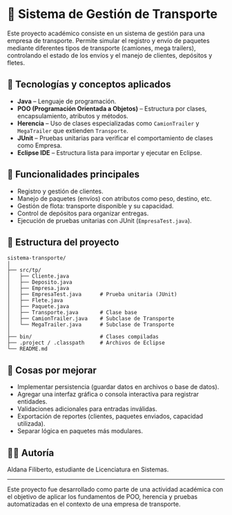 # 🚚 Sistema de Gestión de Transporte

Este proyecto académico consiste en un sistema de gestión para una empresa de transporte. Permite simular el registro y envío de paquetes mediante diferentes tipos de transporte (camiones, mega trailers), controlando el estado de los envíos y el manejo de clientes, depósitos y fletes.

## 🧠 Tecnologías y conceptos aplicados

- **Java** – Lenguaje de programación.
- **POO (Programación Orientada a Objetos)** – Estructura por clases, encapsulamiento, atributos y métodos.
- **Herencia** – Uso de clases especializadas como `CamionTrailer` y `MegaTrailer` que extienden `Transporte`.
- **JUnit** – Pruebas unitarias para verificar el comportamiento de clases como Empresa.
- **Eclipse IDE** – Estructura lista para importar y ejecutar en Eclipse.

## 🎯 Funcionalidades principales

- Registro y gestión de clientes.
- Manejo de paquetes (envíos) con atributos como peso, destino, etc.
- Gestión de flota: transporte disponible y su capacidad.
- Control de depósitos para organizar entregas.
- Ejecución de pruebas unitarias con JUnit (`EmpresaTest.java`).

## 📂 Estructura del proyecto

```text
sistema-transporte/
│
├── src/tp/
│   ├── Cliente.java
│   ├── Deposito.java
│   ├── Empresa.java
│   ├── EmpresaTest.java      # Prueba unitaria (JUnit)
│   ├── Flete.java
│   ├── Paquete.java
│   ├── Transporte.java       # Clase base
│   ├── CamionTrailer.java    # Subclase de Transporte
│   └── MegaTrailer.java      # Subclase de Transporte
│
├── bin/                      # Clases compiladas
├── .project / .classpath     # Archivos de Eclipse
└── README.md
```

## 🔧 Cosas por mejorar
- Implementar persistencia (guardar datos en archivos o base de datos).
- Agregar una interfaz gráfica o consola interactiva para registrar entidades.
- Validaciones adicionales para entradas inválidas.
- Exportación de reportes (clientes, paquetes enviados, capacidad utilizada).
- Separar lógica en paquetes más modulares.

## 👩‍💻 Autoría
Aldana Filiberto, estudiante de Licenciatura en Sistemas.

---
Este proyecto fue desarrollado como parte de una actividad académica con el objetivo de aplicar los fundamentos de POO, herencia y pruebas automatizadas en el contexto de una empresa de transporte.

